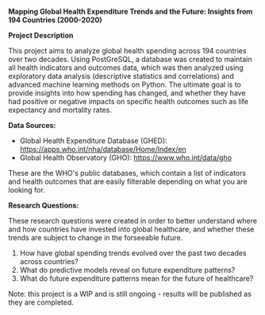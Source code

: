 **Mapping Global Health Expenditure Trends and the Future: Insights from 194 Countries (2000-2020)**

**Project Description**

This project aims to analyze global health spending across 194 countries over two decades. Using PostGreSQL, a database was created to maintain all health indicators and outcomes data, which was then analyzed using exploratory data analysis (descriptive statistics and correlations) and advanced machine learning methods on Python. The ultimate goal is to provide insights into how spending has changed, and whether they have had positive or negative impacts on specific health outcomes such as life expectancy and mortality rates.

**Data Sources:**
- Global Health Expenditure Database (GHED): https://apps.who.int/nha/database/Home/Index/en
- Global Health Observatory (GHO): https://www.who.int/data/gho 

These are the WHO's public databases, which contain a list of indicators and health outcomes that are easily filterable depending on what you are looking for. 

**Research Questions:**

These research questions were created in order to better understand where and how countries have invested into global healthcare, and whether these trends are subject to change in the forseeable future. 

1. How have global spending trends evolved over the past two decades across countries?
2. What do predictive models reveal on future expenditure patterns?
3. What do future expenditure patterns mean for the future of healthcare?

Note: this project is a WIP and is still ongoing - results will be published as they are completed.
